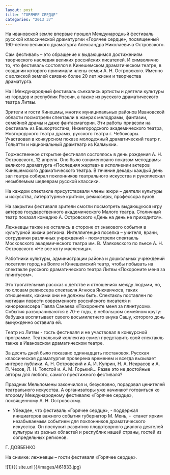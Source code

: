 ```yaml
---
layout: post
title: "ГОРЯЧЕЕ СЕРДЦЕ"
categories: "2013 37"
---
```


На ивановской земле впервые прошел Международный фестиваль русской классической драматургии «Горячее сердце», посвященный 190-летию великого драматурга Александра Николаевича Островского.

Сам  фестиваль – это обращение к выдающимся достижениям творческого наследия великих  российских писателей. И символично то, что фестиваль состоялся в Кинешемском драматическом  театре, в создании которого принимали члены семьи А. Н. Островского. Именно с  волжской землей связано более 20 лет жизни и творчества драматурга.

На  I Международный фестиваль съехались артисты и деятели  культуры из городов и республик России, а также из русского драматического  театра Литвы.

Зрители  и гости Кинешмы, многих муниципальных районов Ивановской области посмотрели  спектакли в жанрах мелодрамы, фантазии, семейной драмы и даже фантасмагории.  Эти работы привезли на фестиваль из Башкортостана, Нижегородского  академического театра, Новгородского театра драмы, русского театра г.  Чебоксары. Участвовал в конкурсном показе молодежный драматический театр г.  Тольятти и национальный драмтеатр из Калмыкии.

Торжественное  открытие фестиваля состоялось в день рождения А. Н. Островского, 12 апреля. Оно  было ознаменовано показом мелодрамы великого драматурга «Последняя жертва» в  исполнении актеров Кинешемского драматического театра. В течение декады каждый  день зал театра собирал поклонников театрального искусства и рукоплескал  незыблемым шедеврам русской классики.

На  каждом спектакле присутствовали члены жюри – деятели культуры и искусства,  литературные критики, режиссеры, профессора вузов.

На  закрытии фестиваля зрители смогли посмотреть выдающуюся игру актеров  государственного академического Малого театра. Столичный театр показал комедию  А. Островского «День на день не приходится».

Лежневцы  также не остались в стороне от знакового события в культурной жизни региона.  Интеллигенция поселка – учителя, врачи, сотрудники различных учреждений - посмотрели  спектакль Московского академического театра им. В. Маяковского по пьесе А. Н.  Островского «Не все коту масленица».

Работники  культуры, администрации района и дошкольных учреждений посетили город на Волге  и Кинешемский театр, чтобы побывать на спектакле русского драматического театра  Литвы «Похороните меня за плинтусом».

Это  трогательный рассказ о детстве и отношениях между людьми, но, по словам  режиссера спектакля Агнюса Янкявичюса, таких отношениях, какими они не должны  быть. Спектакль поставлен по мотивам повести современного российского писателя  и кинорежиссера Павла Санаева «Похороните меня за плинтусом». События разворачиваются  в 70-е годы, в небольшом семейном кругу: бабушка воспитывает своего  восьмилетнего внука Сашу, которого дочь вынужденно оставила ей.

Театр  из Литвы - гость фестиваля и не участвовал в конкурсной программе. Театральный  коллектив сумел представить свой спектакль также в Ивановском драматическом  театре.

За  десять дней было показано одиннадцать постановок. Русская  классическая драматургия проверена временем и  всегда вызывает интерес публики. А. Н. Островский и А. И. Куприн, Н. А.  Некрасов и А. П. Чехов, Л. Н. Толстой и. А. М. Горький… Разве это не достойные  авторы для любого, самого престижного фестиваля?

Праздник  Мельпомены закончился и, безусловно, порадовал ценителей театрального  искусства. А организаторы уже начинают готовиться ко второму Международному  фестивалю «Горячее сердце», посвященному А. Н. Островскому.

-  Убежден, что фестиваль «Горячее сердце», - поддержал инициаторов важного  события губернатор М. Мень, -  станет  ярким незабываемым событием для поклонников драматического искусства. Он  послужит развитию плодотворного диалога деятелей культуры из разных областей и  республик нашей страны, гостей из сопредельных регионов.

Г.  ДОВБЕНКО

На  снимке: лежневцы – гости фестиваля «Горячее сердце».

![1]({{ site.url }}/images/461833.jpg)
